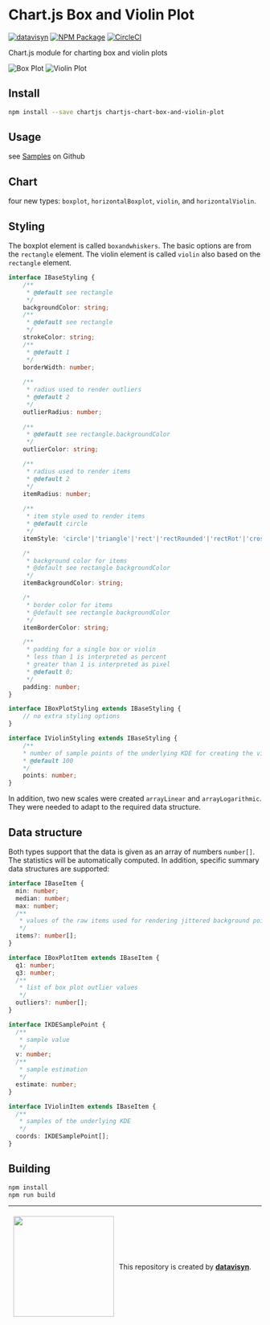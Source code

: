 # Chart.js Box and Violin Plot 
[![datavisyn][datavisyn-image]][datavisyn-url] [![NPM Package][npm-image]][npm-url] [![CircleCI][circleci-image]][circleci-url]

Chart.js module for charting box and violin plots

![Box Plot](https://user-images.githubusercontent.com/4129778/33257815-cee715e8-d357-11e7-899b-9f18f5ab7a5c.png)
![Violin Plot](https://user-images.githubusercontent.com/4129778/33257814-cecc222e-d357-11e7-8def-e298b7e655b1.png)

## Install
```bash
npm install --save chartjs chartjs-chart-box-and-violin-plot
```

## Usage
see [Samples](https://github.com/datavisyn/chartjs-chart-box-and-violin-plot/tree/master/samples) on Github

## Chart

four new types: `boxplot`, `horizontalBoxplot`, `violin`, and `horizontalViolin`. 

## Styling
The boxplot element is called `boxandwhiskers`. The basic options are from the `rectangle` element. The violin element is called `violin` also based on the `rectangle` element.

```typescript
interface IBaseStyling {
    /**
     * @default see rectangle
     */
    backgroundColor: string;
    /**
     * @default see rectangle
     */
    strokeColor: string;
    /**
     * @default 1
     */
    borderWidth: number;
    
    /**
     * radius used to render outliers
     * @default 2
     */
    outlierRadius: number;
    
    /**
     * @default see rectangle.backgroundColor
     */
    outlierColor: string;

    /**
     * radius used to render items
     * @default 2
     */
    itemRadius: number;
    
    /**
     * item style used to render items
     * @default circle
     */
    itemStyle: 'circle'|'triangle'|'rect'|'rectRounded'|'rectRot'|'cross'|'crossRot'|'star'|'line'|'dash';

    /*
     * background color for items
     * @default see rectangle backgroundColor
     */
    itemBackgroundColor: string;

    /*
     * border color for items
     * @default see rectangle backgroundColor
     */
    itemBorderColor: string;

    /**
     * padding for a single box or violin
     * less than 1 is interpreted as percent
     * greater than 1 is interpreted as pixel
     * @default 0;
     */
    padding: number;
}

interface IBoxPlotStyling extends IBaseStyling {
    // no extra styling options
}

interface IViolinStyling extends IBaseStyling {
    /**
    * number of sample points of the underlying KDE for creating the violin plot
    * @default 100
    */
    points: number;
}
```

In addition, two new scales were created  `arrayLinear` and `arrayLogarithmic`. They were needed to adapt to the required data structure.

## Data structure

Both types support that the data is given as an array of numbers `number[]`. The statistics will be automatically computed. In addition, specific summary data structures are supported:


```typescript
interface IBaseItem {
  min: number;
  median: number;
  max: number;
  /**
   * values of the raw items used for rendering jittered background points 
   */
  items?: number[];     
}

interface IBoxPlotItem extends IBaseItem {
  q1: number;
  q3: number;
  /**
   * list of box plot outlier values  
   */
  outliers?: number[];
}

interface IKDESamplePoint {
  /**
   * sample value 
   */   
  v: number;
  /**
   * sample estimation 
   */
  estimate: number;
}

interface IViolinItem extends IBaseItem {
  /**
   * samples of the underlying KDE 
   */
  coords: IKDESamplePoint[];
}
```

## Building

```sh
npm install
npm run build
```


***

<div style="display:flex;align-items:center">
<a href="http://datavisyn.io"><img src="https://user-images.githubusercontent.com/5220584/35052732-9efb1de2-fba8-11e7-91fd-8e80216c0dc3.png" align="left" width="200px" hspace="10" vspace="6"></a>
This repository is created by&nbsp;<strong><a href="http://datavisyn.io">datavisyn</a></strong>.
</div>


[datavisyn-image]: https://img.shields.io/badge/datavisyn-io-black.svg
[datavisyn-url]: http://datavisyn.io
[npm-image]: https://badge.fury.io/js/chartjs-chart-box-and-violin-plot.svg
[npm-url]: https://npmjs.org/package/chartjs-chart-box-and-violin-plot 
[circleci-image]: https://circleci.com/gh/datavisyn/chartjs-chart-box-and-violin-plot.svg?style=shield
[circleci-url]: https://circleci.com/gh/datavisyn/chartjs-chart-box-and-violin-plot


